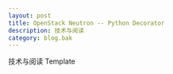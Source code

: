 ```yaml
---
layout: post
title: OpenStack Neutron -- Python Decorator
description: 技术与阅读
category: blog.bak
---
```


技术与阅读 Template
